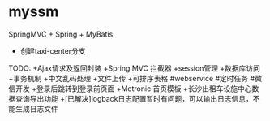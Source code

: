 ﻿# myssm
SpringMVC + Spring + MyBatis

+ 创建taxi-center分支

TODO:
  +Ajax请求及返回封装
  +Spring MVC 拦截器
  +session管理
  +数据库访问
  +事务机制
  +中文乱码处理
  +文件上传
  +可排序表格
  #webservice
  #定时任务
  #微信开发
  +登录后跳转到登录前页面
  +Metronic 首页模板
  +长沙出租车设施中心数据查询导出功能
  +[已解决]logback日志配置暂时有问题，可以输出日志信息，不能生成日志文件